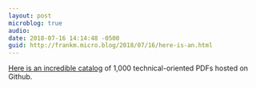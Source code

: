 ```yaml
---
layout: post
microblog: true
audio: 
date: 2018-07-16 14:14:48 -0500
guid: http://frankm.micro.blog/2018/07/16/here-is-an.html
---
```

[Here is an incredible catalog](https://github.com/tpn/pdfs) of 1,000 technical-oriented PDFs hosted on Github.
